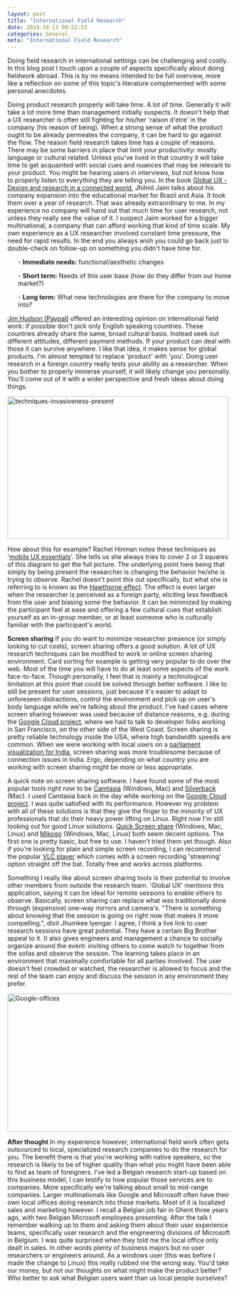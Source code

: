 ```yaml
---
layout: post
title: "International Field Research"
date: 2014-10-13 00:52:53
categories: General
meta: "International Field Research"
---
```


Doing field research in international settings can be challenging and costly. In this blog post I touch upon a couple of aspects specifically about doing fieldwork abroad. This is by no means intended to be full overview, more like a reflection on some of this topic's literature complemented with some personal anecdotes.
<!--more-->

Doing product research properly will take time. A lot of time. Generally it will take a lot more time than management initially suspects. It doesn't help that a UX researcher is often still fighting for his/her 'raison d'etre' in the company (his reason of being). When a strong sense of what the product ought to be already permeates the company, it can be hard to go against the flow.
The reason field research takes time has a couple of reasons. There may be some barriers in place that limit your productivity: mostly language or cultural related. Unless you've lived in that country it will take time to get acquainted with social cues and nuances that may be relevant to your product. You might be hearing users in interviews, but not know how to properly listen to everything they are telling you.
In the book <a href="http://www.amazon.com/Global-UX-Design-Research-Connected/dp/012378591X">Global UX - Design and research in a connected world</a>, Jhilmil Jaim talks about his company expansion into the educational market for Brazil and Asia. It took them over a year of research. That was already extraordinary to me. In my experience no company will hand out that much time for user research, not unless they really see the value of it. I suspect Jaim worked for a bigger multinational, a company that can afford working that kind of time scale. My own experience as a UX researcher involved constant time pressure, the need for rapid results. In the end you always wish you could go back just to double-check on follow-up on something you didn't have time for.
<ul>- <strong>Immediate needs:</strong> functional/aesthetic changes</ul>
<ul>- <strong>Short term:</strong> Needs of this user base (how do they differ from our home market?)</ul>
<ul>- <strong>Long term:</strong> What new technologies are there for the company to move into?</ul>
<a href="https://www.linkedin.com/in/jamesmhudson">Jim Hudson (Paypal)</a> offered an interesting opinion on international field work: if possible don't pick only English speaking countries. These countries already share the same, broad cultural basis. Instead seek out different attitudes, different payment methods. If your product can deal with those it can survive anywhere.
I like that idea, it makes sense for global products. I'm almost tempted to replace 'product' with 'you'. Doing user research in a foreign country really tests your ability as a researcher. When you bother to properly immerse yourself, it will likely change you personally. You'll come out of it with a wider perspective and fresh ideas about doing things. 

<a href="/_post_images/2014/10/techniques-invasiveness-present.png"><img src="/_post_images/2014/10/techniques-invasiveness-present.png" alt="techniques-invasiveness-present" width="497" height="321" class="aligncenter size-full wp-image-4712" /></a>

How about this for example? Rachel Hinman notes these techniques as '<a href="http://www.slideshare.net/Rachel_Hinman/mobile-ux-essentials-6643654">mobile UX essentials</a>'. She tells us she always tries to cover 2 or 3 squares of this diagram to get the full picture. The underlying point here being that simply by being present the researcher is changing the behavior he/she is trying to observe. Rachel doesn't point this out specifically, but what she is referring to is known as the <a href="http://en.wikipedia.org/wiki/Hawthorne_effect">Hawthorne effect</a>. The effect is even larger when the researcher is perceived as a foreign party, eliciting less feedback from the user and biasing some the behavior. It can be minimized by making the participant feel at ease and offering a few cultural cues that establish yourself as an in-group member, or at least someone who is culturally familiar with the participant's world.

<strong>Screen sharing</strong>
If you do want to minimize researcher presence (or simply looking to cut costs), screen sharing offers a good solution. A lot of UX research techniques can be modified to work in online screen sharing environment. Card sorting for example is getting very popular to do over the web. Most of the time you will have to do at least some aspects of the work face-to-face. Though personally, I feel that is mainly a technological limitation at this point that could be solved through better software.
I like to still be present for user sessions, just because it's easier to adapt to unforeseen distractions, control the environment and pick up on user's body language while we're talking about the product. I've had cases where screen sharing however was used because of distance reasons, e.g. during the <a href="http://koendecouck.com/?portfolio=google-cloud-usability-study">Google Cloud project</a>, where we had to talk to developer folks working in San Francisco, on the other side of the West Coast. Screen sharing is pretty reliable technology inside the USA, where high bandwidth speeds are common. When we were working with local users on a  <a href="http://koendecouck.com/?portfolio=parliament-interactive-data-visualization">parliament visualization for India</a>, screen sharing was more troublesome because of connection issues in India. Ergo, depending on what country you are working with screen sharing might be more or less appropriate.

A quick note on screen sharing software. I have found some of the most popular tools right now to be  <a href="http://www.techsmith.com/camtasia.html">Camtasia</a> (Windows, Mac) and <a href="http://silverbackapp.com/">Silverback</a> (Mac). I used Camtasia back in the day while working on the <a href="http://koendecouck.com/?portfolio=google-cloud-usability-study">Google Cloud project</a>. I was quite satisfied with its performance. However my problem with all of these solutions is that they give the finger to the minority of UX professionals that do their heavy power lifting on Linux. Right now I'm still looking out for good Linux solutions. <a href="http://quickscreenshare.com/">Quick Screen share</a> (Windows, Mac, Linux) and <a href="https://www.mikogo.com/">Mikogo</a> (Windows, Mac, Linux) both seem decent options. The first one is pretty basic, but free to use. I haven't tried them yet though.
Also if you're looking for plain and simple screen recording, I can recommend the popular <a href="http://www.videolan.org/vlc/index.html">VLC player</a> which comes with a screen recording 'streaming' option straight off the bat. Totally free and works across platforms.

Something I really like about screen sharing tools is their potential to involve other members from outside the research team. 'Global UX' mentions this application, saying it can be ideal for remote sessions to enable others to observe. Basically, screen sharing can replace what was traditionally done through (expensive) one-way mirrors and camera's. "There is something about knowing that the session is going on right now that makes it more compelling.", dixit Jhumkee Iyengar. I agree, I think a live link to user research sessions have great potential. They have a certain Big Brother appeal to it. It also gives engineers and management a chance to socially organize around the event: inviting others to come watch tv together from the sofas and observe the session. The learning takes place in an environment that maximally comfortable for all parties involved. The user doesn't feel crowded or watched, the researcher is allowed to focus and the rest of the team can enjoy and discuss the session in any environment they prefer.

<a href="/_post_images/2014/10/Google-offices.jpg"><img src="/_post_images/2014/10/Google-offices.jpg" alt="Google-offices" width="798" height="311" class="aligncenter size-full wp-image-4713" /></a>

<strong>After thought</strong>
In my experience however, international field work often gets outsourced to local, specialized research companies to do the research for you. The benefit there is that you're working with native speakers, so the research is likely to be of higher quality than what you might have been able to find as team of foreigners. I've led a Belgian research start-up based on this business model, I can testify to how popular those services are to companies. More specifically we're talking about small to mid-range companies. Larger multinationals like Google and Microsoft often have their own local offices doing research into those markets. Most of it is localized sales and marketing however. I recall a Belgian job fair in Ghent three years ago, with two Belgian Microsoft employees presenting. After the talk I remember walking up to them and asking them about their user experience teams, specifically user research and the engineering divisions of Microsoft in Belgium. I was quite surprised when they told me the local office only dealt in sales. In other words plenty of business majors but no user researchers or engineers around. As a windows user (this was before I made the change to Linux) this really rubbed me the wrong way. You'd take our money, but not our thoughts on what might make the product better? Who better to ask what Belgian users want than us local people ourselves?
